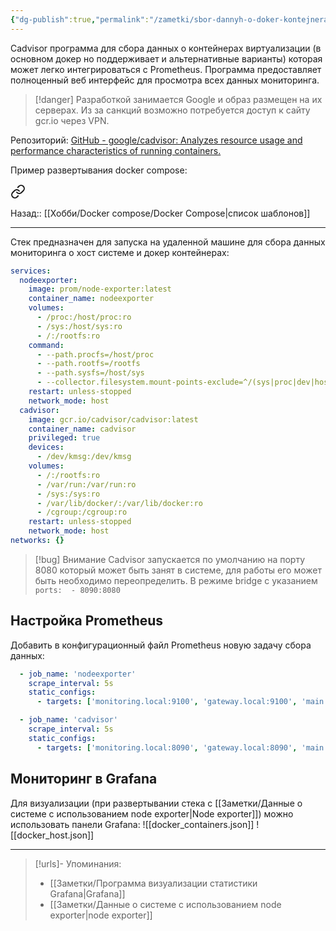 ```yaml
---
{"dg-publish":true,"permalink":"/zametki/sbor-dannyh-o-doker-kontejnerah-dlya-monitoringa-s-ispolzovaniem-cadvisor/","created":"2024-09-10 23:59","updated":"2024-09-17T21:15:14+03:00"}
---
```


Сadvisor программа для сбора данных о контейнерах виртуализации (в основном докер но поддерживает и альтернативные варианты) которая может легко интегрироваться с Prometheus. Программа предоставляет полноценный веб интерфейс для просмотра всех данных мониторинга.

> [!danger]
> Разработкой занимается Google и образ размещен на их серверах. Из за санкций возможно потребуется доступ к сайту gcr.io через VPN.

Репозиторий: [GitHub - google/cadvisor: Analyzes resource usage and performance characteristics of running containers.](https://github.com/google/cadvisor)

Пример развертывания docker compose: 

<div class="transclusion internal-embed is-loaded"><a class="markdown-embed-link" href="/docker-compose/monitoring-node/" aria-label="Open link"><svg xmlns="http://www.w3.org/2000/svg" width="24" height="24" viewBox="0 0 24 24" fill="none" stroke="currentColor" stroke-width="2" stroke-linecap="round" stroke-linejoin="round" class="svg-icon lucide-link"><path d="M10 13a5 5 0 0 0 7.54.54l3-3a5 5 0 0 0-7.07-7.07l-1.72 1.71"></path><path d="M14 11a5 5 0 0 0-7.54-.54l-3 3a5 5 0 0 0 7.07 7.07l1.71-1.71"></path></svg></a><div class="markdown-embed">




Назад:: [[Хобби/Docker compose/Docker Compose\|список шаблонов]]

---
Стек предназначен для запуска на удаленной машине для сбора данных мониторинга о хост системе и докер контейнерах:

```yaml
services:
  nodeexporter:
    image: prom/node-exporter:latest
    container_name: nodeexporter
    volumes:
      - /proc:/host/proc:ro
      - /sys:/host/sys:ro
      - /:/rootfs:ro
    command:
      - --path.procfs=/host/proc
      - --path.rootfs=/rootfs
      - --path.sysfs=/host/sys
      - --collector.filesystem.mount-points-exclude=^/(sys|proc|dev|host|etc)($|/)
    restart: unless-stopped
    network_mode: host
  cadvisor:
    image: gcr.io/cadvisor/cadvisor:latest
    container_name: cadvisor
    privileged: true
    devices:
      - /dev/kmsg:/dev/kmsg
    volumes:
      - /:/rootfs:ro
      - /var/run:/var/run:ro
      - /sys:/sys:ro
      - /var/lib/docker/:/var/lib/docker:ro
      - /cgroup:/cgroup:ro
    restart: unless-stopped
    network_mode: host
networks: {}
```

> [!bug] Внимание
> Сadvisor запускается по умолчанию на порту 8080 который может быть занят в системе, для работы его может быть необходимо переопределить. В режиме bridge с указанием  `ports:  - 8090:8080`

</div></div>


## Настройка Prometheus

Добавить в конфигурационный файл Prometheus новую задачу сбора данных:
```yaml
  - job_name: 'nodeexporter'
    scrape_interval: 5s
    static_configs:
      - targets: ['monitoring.local:9100', 'gateway.local:9100', 'main.local:9100', 'nextcloud.local:9100', 'media.local:9100', 'immich.local:9100', 'armbian.local:9100']

  - job_name: 'cadvisor'
    scrape_interval: 5s
    static_configs:
      - targets: ['monitoring.local:8090', 'gateway.local:8090', 'main.local:8090', 'nextcloud.local:8090', 'media.local:8090', 'immich.local:8090', 'armbian.local:8090']

```

## Мониторинг в Grafana

Для визуализации (при развертывании стека с [[Заметки/Данные о системе с использованием node exporter\|Node exporter]]) можно использовать панели Grafana:
![[docker_containers.json]]
![[docker_host.json]]

---
> [!urls]- Упоминания:
> - [[Заметки/Программа визуализации статистики Grafana\|Grafana]]
> - [[Заметки/Данные о системе с использованием node exporter\|node exporter]]